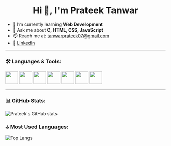 <h1 align="center">Hi 👋, I'm Prateek Tanwar</h1>

- 🌱 I’m currently learning **Web Development**
- 💬 Ask me about **C, HTML, CSS, JavaScript**
- 📫 Reach me at: tanwarprateek07@gmail.com
- 🔗 [LinkedIn](www.linkedin.com/in/prateek-tanwar-9b61a8332)  <!-- <- Replace YOUR-USERNAME -->

---

### 🛠️ Languages & Tools:
<p>
  <img src="https://cdn.jsdelivr.net/gh/devicons/devicon/icons/c/c-original.svg" width="40" />
  <img src="https://cdn.jsdelivr.net/gh/devicons/devicon/icons/cplusplus/cplusplus-original.svg" width="40" />
  <img src="https://cdn.jsdelivr.net/gh/devicons/devicon/icons/javascript/javascript-original.svg" width="40" />
  <img src="https://cdn.jsdelivr.net/gh/devicons/devicon/icons/python/python-original.svg" width="40" />
  <img src="https://cdn.jsdelivr.net/gh/devicons/devicon/icons/html5/html5-original.svg" width="40" />
  <img src="https://cdn.jsdelivr.net/gh/devicons/devicon/icons/css3/css3-original.svg" width="40" />
  <img src="https://cdn.jsdelivr.net/gh/devicons/devicon/icons/react/react-original.svg" width="40" />
</p>

---

### 📊 GitHub Stats:
![Prateek's GitHub stats](https://github-readme-stats.vercel.app/api?username=prateektanwar373&show_icons=true&theme=radical)

### 🔝 Most Used Languages:
![Top Langs](https://github-readme-stats.vercel.app/api/top-langs/?username=prateektanwar373&layout=compact&theme=radical)
